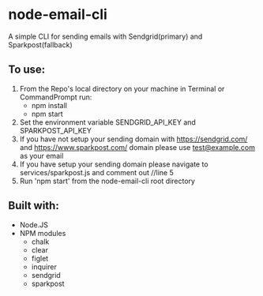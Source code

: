 # node-email-cli

A simple CLI for sending emails with Sendgrid(primary) and Sparkpost(fallback)

## To use:
1. From the Repo's local directory on your machine in Terminal or CommandPrompt run:
    + npm install  
    + npm start  
2. Set the environment variable SENDGRID_API_KEY and SPARKPOST_API_KEY
3. If you have not setup your sending domain with https://sendgrid.com/ and https://www.sparkpost.com/ domain please use test@example.com as your email
4. If you have setup your sending domain please navigate to services/sparkpost.js and comment out //line 5
5. Run 'npm start' from the node-email-cli root directory
    
## Built with:
+ Node.JS
+ NPM modules
  + chalk
  + clear
  + figlet
  + inquirer
  + sendgrid
  + sparkpost
